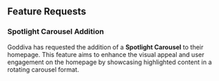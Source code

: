 ## Feature Requests

### Spotlight Carousel Addition

Goddiva has requested the addition of a **Spotlight Carousel** to their homepage. This feature aims to enhance the visual appeal and user engagement on the homepage by showcasing highlighted content in a rotating carousel format.